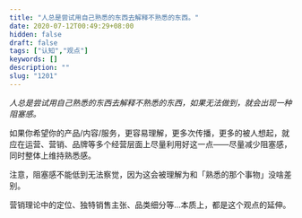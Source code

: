 ```yaml
---
title: "人总是尝试用自己熟悉的东西去解释不熟悉的东西。"
date: 2020-07-12T00:49:29+08:00
hidden: false
draft: false
tags: ["认知","观点"]
keywords: []
description: ""
slug: "1201"
---
```


*人总是尝试用自己熟悉的东西去解释不熟悉的东西，如果无法做到，就会出现一种阻塞感。*

如果你希望你的产品/内容/服务，更容易理解，更多次传播，更多的被人想起，就应在运营、营销、品牌等多个经营层面上尽量利用好这一点——尽量减少阻塞感，同时整体上维持熟悉感。

<!--more-->

注意，阻塞感不能低到无法察觉，因为这会被理解为和「熟悉的那个事物」没啥差别。

营销理论中的定位、独特销售主张、品类细分等...本质上，都是这个观点的延伸。

